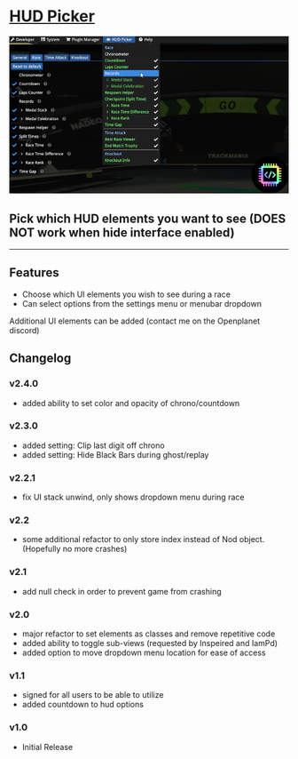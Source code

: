 # [HUD Picker](https://openplanet.dev/plugin/hudpicker)

![HUD Picker Image](./opfiles/HUD_Picker.png)

## Pick which HUD elements you want to see (DOES NOT work when hide interface enabled)

---

## Features
- Choose which UI elements you wish to see during a race
- Can select options from the settings menu or menubar dropdown

Additional UI elements can be added (contact me on the Openplanet discord)

## Changelog

### v2.4.0
- added ability to set color and opacity of chrono/countdown

### v2.3.0
- added setting: Clip last digit off chrono
- added setting: Hide Black Bars during ghost/replay

### v2.2.1
- fix UI stack unwind, only shows dropdown menu during race

### v2.2
- some additional refactor to only store index instead of Nod object. (Hopefully no more crashes)

### v2.1
- add null check in order to prevent game from crashing

### v2.0
- major refactor to set elements as classes and remove repetitive code
- added ability to toggle sub-views (requested by Inspeired and IamPd)
- added option to move dropdown menu location for ease of access

### v1.1
- signed for all users to be able to utilize
- added countdown to hud options

### v1.0
- Initial Release

